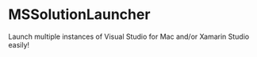 # MSSolutionLauncher
Launch multiple instances of Visual Studio for Mac and/or Xamarin Studio easily!
